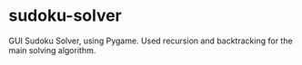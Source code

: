 # sudoku-solver
GUI Sudoku Solver, using Pygame.
Used recursion and backtracking for the main solving algorithm.
